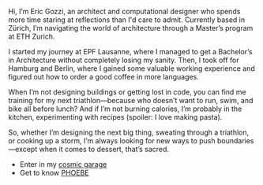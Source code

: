 Hi, I’m Eric Gozzi, an architect and computational designer who spends more time staring at reflections than I'd care to admit. Currently based in Zürich, I’m navigating the world of architecture through a Master’s program at ETH Zurich.

I started my journey at EPF Lausanne, where I managed to get a Bachelor’s in Architecture without completely losing my sanity. Then, I took off for Hamburg and Berlin, where I gained some valuable working experience and figured out how to order a good coffee in more languages.

When I’m not designing buildings or getting lost in code, you can find me training for my next triathlon—because who doesn’t want to run, swim, and bike all before lunch? And if I’m not burning calories, I’m probably in the kitchen, experimenting with recipes (spoiler: I love making pasta).

So, whether I’m designing the next big thing, sweating through a triathlon, or cooking up a storm, I’m always looking for new ways to push boundaries—except when it comes to dessert, that’s sacred.

- Enter in my [cosmic garage](https://cosmicgarage.ch)
- Get to know [PHOEBE](https://phoebe.cosmicgarage.ch)
